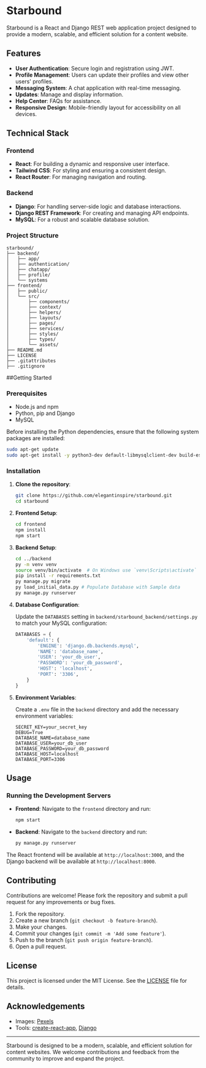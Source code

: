 # Starbound

Starbound is a React and Django REST web application project designed to provide a modern, scalable, and efficient solution for a content website.

## Features

- **User Authentication**: Secure login and registration using JWT.
- **Profile Management**: Users can update their profiles and view other users' profiles.
- **Messaging System**: A chat application with real-time messaging.
- **Updates**: Manage and display information.
- **Help Center**: FAQs for assistance.
- **Responsive Design**: Mobile-friendly layout for accessibility on all devices.

## Technical Stack

### Frontend

- **React**: For building a dynamic and responsive user interface.
- **Tailwind CSS**: For styling and ensuring a consistent design.
- **React Router**: For managing navigation and routing.

### Backend

- **Django**: For handling server-side logic and database interactions.
- **Django REST Framework**: For creating and managing API endpoints.
- **MySQL**: For a robust and scalable database solution.

### Project Structure

```plaintext
starbound/
├── backend/
│   ├── app/
│   ├── authentication/
│   ├── chatapp/
│   ├── profile/
│   └── systems
├── frontend/
│   ├── public/
│   └── src/
│       ├── components/
│       ├── context/
│       ├── helpers/
│       ├── layouts/
│       ├── pages/
│       ├── services/
│       ├── styles/
│       ├── types/
│       └── assets/
├── README.md
├── LICENSE
├── .gitattributes
├── .gitignore
```

##Getting Started

### Prerequisites

- Node.js and npm
- Python, pip and Django
- MySQL

Before installing the Python dependencies, ensure that the following system packages are installed:

```bash
sudo apt-get update
sudo apt-get install -y python3-dev default-libmysqlclient-dev build-essential
```

### Installation

1. **Clone the repository**:

   ```bash
   git clone https://github.com/elegantinspire/starbound.git
   cd starbound
   ```

2. **Frontend Setup**:

   ```bash
   cd frontend
   npm install
   npm start
   ```

3. **Backend Setup**:

   ```bash
   cd ../backend
   py -m venv venv
   source venv/bin/activate  # On Windows use `venv\Scripts\activate`
   pip install -r requirements.txt
   py manage.py migrate
   py load_initial_data.py # Populate Database with Sample data
   py manage.py runserver
   ```

4. **Database Configuration**:

   Update the `DATABASES` setting in `backend/starbound_backend/settings.py` to match your MySQL configuration:

   ```python
   DATABASES = {
       'default': {
           'ENGINE': 'django.db.backends.mysql',
           'NAME': 'database_name',
           'USER': 'your_db_user',
           'PASSWORD': 'your_db_password',
           'HOST': 'localhost',
           'PORT': '3306',
       }
   }
   ```

5. **Environment Variables**:

   Create a `.env` file in the `backend` directory and add the necessary environment variables:

   ```env
   SECRET_KEY=your_secret_key
   DEBUG=True
   DATABASE_NAME=database_name
   DATABASE_USER=your_db_user
   DATABASE_PASSWORD=your_db_password
   DATABASE_HOST=localhost
   DATABASE_PORT=3306
   ```

## Usage

### Running the Development Servers

- **Frontend**: Navigate to the `frontend` directory and run:

  ```bash
  npm start
  ```

- **Backend**: Navigate to the `backend` directory and run:

  ```bash
  py manage.py runserver
  ```

The React frontend will be available at `http://localhost:3000`, and the Django backend will be available at `http://localhost:8000`.

## Contributing

Contributions are welcome! Please fork the repository and submit a pull request for any improvements or bug fixes.

1. Fork the repository.
2. Create a new branch (`git checkout -b feature-branch`).
3. Make your changes.
4. Commit your changes (`git commit -m 'Add some feature'`).
5. Push to the branch (`git push origin feature-branch`).
6. Open a pull request.

## License

This project is licensed under the MIT License. See the [LICENSE](LICENSE) file for details.

## Acknowledgements

- Images: [Pexels](https://www.pexels.com/)
- Tools: [create-react-app](https://github.com/facebook/create-react-app), [Django](https://www.djangoproject.com/)

---

Starbound is designed to be a modern, scalable, and efficient solution for content websites. We welcome contributions and feedback from the community to improve and expand the project.

```

```
